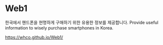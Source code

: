 # Web1

한국에서 핸드폰을 현명하게 구매하기 위한 유용한 정보를 제공합니다.
Provide useful information to wisely purchase smartphones in Korea.

https://whco.github.io/Web1/
